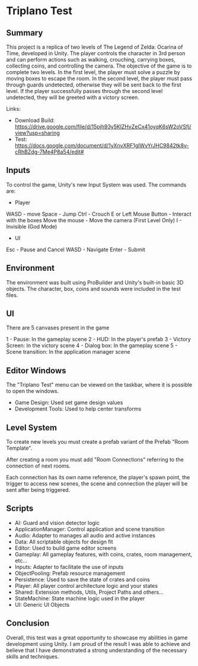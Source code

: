 # Triplano Test

## Summary

This project is a replica of two levels of The Legend of Zelda: Ocarina of Time, developed in Unity. The player controls the character in 3rd person and can perform actions such as walking, crouching, carrying boxes, collecting coins, and controlling the camera. The objective of the game is to complete two levels. In the first level, the player must solve a puzzle by moving boxes to escape the room. In the second level, the player must pass through guards undetected, otherwise they will be sent back to the first level. If the player successfully passes through the second level undetected, they will be greeted with a victory screen.

Links:

- Download Build: https://drive.google.com/file/d/15pjh93y5KlZHvZeCx41oyqK6sW2oVSfj/view?usp=sharing
- Test: https://docs.google.com/document/d/1yXnvXRF1gIWvYrJHC9842tk8v-cRhBZdg-7Me4P8a54/edit# 

## Inputs

To control the game, Unity's new Input System was used. The commands are:

* Player

WASD - move
Space - Jump
Ctrl - Crouch
E or Left Mouse Button - Interact with the boxes
Move the mouse - Move the camera (First Level Only)
I - Invisible (God Mode)

* UI

Esc - Pause and Cancel
WASD - Navigate
Enter - Submit

## Environment

The environment was built using ProBuilder and Unity's built-in basic 3D objects. The character, box, coins and sounds were included in the test files.

## UI

There are 5 canvases present in the game

1 - Pause: In the gameplay scene
2 - HUD: In the player's prefab
3 - Victory Screen: In the victory scene
4 - Dialog box: In the gameplay scene
5 - Scene transition: In the application manager scene

## Editor Windows

The "Triplano Test" menu can be viewed on the taskbar, where it is possible to open the windows.

* Game Design: Used set game design values
* Development Tools: Used to help center transforms

## Level System

To create new levels you must create a prefab variant of the Prefab "Room Template". 

After creating a room you must add "Room Connections" referring to the connection of next rooms. 

Each connection has its own name reference, the player's spawn point, the trigger to access new scenes, the scene and connection the player will be sent after being triggered.

## Scripts

* AI: Guard and vision detector logic
* ApplicationManager: Control application and scene transition
* Audio: Adapter to manages all audio and active instances
* Data: All scriptable objects for design fit
* Editor: Used to build game editor screens
* Gameplay: All gameplay features, with coins, crates, room management, etc...
* Inputs: Adapter to facilitate the use of inputs
* ObjectPooling: Prefab resource management
* Persistence: Used to save the state of crates and coins
* Player: All player control architecture logic and your states
* Shared: Extension methods, Utils, Project Paths and others...
* StateMachine: State machine logic used in the player
* UI: Generic UI Objects

## Conclusion

Overall, this test was a great opportunity to showcase my abilities in game development using Unity. I am proud of the result I was able to achieve and believe that I have demonstrated a strong understanding of the necessary skills and techniques. 